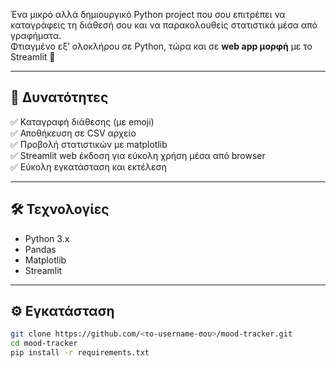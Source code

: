 Ένα μικρό αλλά δημιουργικό Python project που σου επιτρέπει να καταγράφεις τη διάθεσή σου και να παρακολουθείς στατιστικά μέσα από γραφήματα.  
Φτιαγμένο εξ’ ολοκλήρου σε Python, τώρα και σε **web app μορφή** με το Streamlit 🎨

---

## 🚀 Δυνατότητες

✅ Καταγραφή διάθεσης (με emoji)  
✅ Αποθήκευση σε CSV αρχείο  
✅ Προβολή στατιστικών με matplotlib  
✅ Streamlit web έκδοση για εύκολη χρήση μέσα από browser  
✅ Εύκολη εγκατάσταση και εκτέλεση

---

## 🛠️ Τεχνολογίες

- Python 3.x  
- Pandas  
- Matplotlib  
- Streamlit  

---

## ⚙️ Εγκατάσταση

```bash
git clone https://github.com/<το-username-σου>/mood-tracker.git
cd mood-tracker
pip install -r requirements.txt